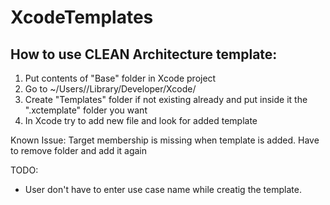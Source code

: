 # XcodeTemplates


## How to use CLEAN Architecture template:

1. Put contents of "Base" folder in Xcode project
2. Go to ~/Users/<username>/Library/Developer/Xcode/
3. Create "Templates" folder if not existing already and put inside it the ".xctemplate" folder you want
4. In Xcode try to add new file and look for added template

Known Issue: Target membership is missing when template is added. Have to remove folder and add it again
  
  TODO:
  - User don't have to enter use case name while creatig the template.
